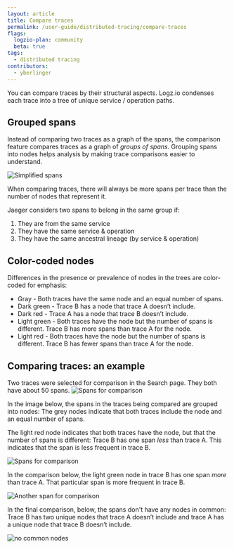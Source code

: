 ```yaml
---
layout: article
title: Compare traces
permalink: /user-guide/distributed-tracing/compare-traces
flags:
  logzio-plan: community
  beta: true
tags:
  - distributed tracing
contributors:
  - yberlinger
---
```

You can compare traces by their structural aspects. Logz.io condenses each trace into a tree of unique service / operation paths.  

## Grouped spans
Instead of comparing two traces as a graph of the spans, the comparison feature compares traces as a graph of _groups of spans_. Grouping spans into nodes helps analysis by making trace comparisons easier to understand.  

![Simplified spans](https://dytvr9ot2sszz.cloudfront.net/logz-docs/distributed-tracing/grouped-spans.png)

When comparing traces, there will always be more spans per trace than the number of nodes that represent it.

Jaeger considers two spans to belong in the same group if:

1. They are from the same service
2. They have the same service & operation
3. They have the same ancestral lineage (by service & operation)



## Color-coded nodes
Differences in the presence or prevalence of nodes in the trees are color-coded for emphasis:

+ Gray - Both traces have the same node and an equal number of spans.
+ Dark green - Trace B has a node that trace A doesn’t include.
+ Dark red - Trace A has a node that trace B doesn’t include. 
+ Light green - Both traces have the node but the number of spans is different. Trace B has more spans than trace A for the node.
+ Light red - Both traces have the node but the number of spans is different. Trace B has fewer spans than trace A for the node.

## Comparing traces: an example
Two traces were selected for comparison in the Search page. They both have about 50 spans. 
![Spans for comparison](https://dytvr9ot2sszz.cloudfront.net/logz-docs/distributed-tracing/spans_for_compare.png)

In the image below, the spans in the traces being compared are grouped into nodes: The grey nodes indicate that both traces include the node and an equal number of spans.  

The light red node indicates that both traces have the node, but that the number of spans is different: Trace B has one span _less_ than trace A. This indicates that the span is less frequent in trace B.

![Spans for comparison](https://dytvr9ot2sszz.cloudfront.net/logz-docs/distributed-tracing/light-red-node.png)

In the comparison below, the light green node in trace B has one span _more_ than trace A. That particular span is more frequent in trace B.

![Another span for comparison](https://dytvr9ot2sszz.cloudfront.net/logz-docs/distributed-tracing/light-green-node.png) 

In the final comparison, below, the spans don't have any nodes in common: Trace B has two unique nodes that trace A doesn’t include and trace A has a unique node that trace B doesn’t include. 

![no common nodes](https://dytvr9ot2sszz.cloudfront.net/logz-docs/distributed-tracing/dark-color-nodes.png) 